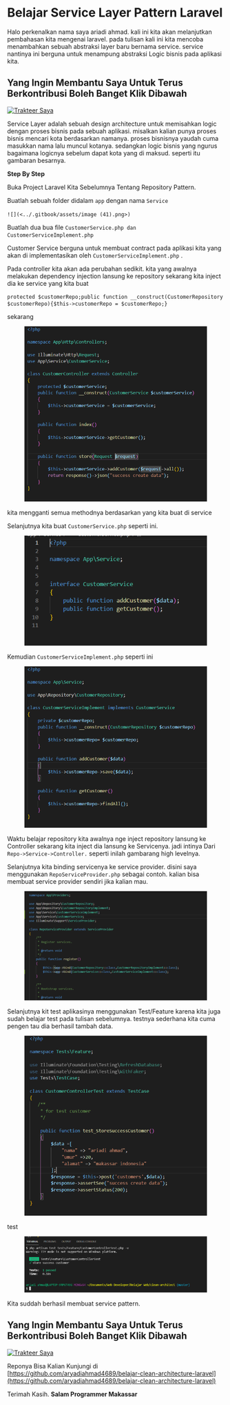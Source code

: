 # Belajar Service Layer Pattern Laravel

Halo perkenalkan nama saya ariadi ahmad. kali ini kita akan melanjutkan pembahasan kita mengenai laravel. pada tulisan kali ini kita mencoba menambahkan sebuah abstraksi layer baru bernama service. service nantinya ini berguna untuk menampung abstraksi Logic bisnis pada aplikasi kita.

## Yang Ingin Membantu Saya Untuk Terus Berkontribusi Boleh Banget Klik Dibawah <a href="#b9de" id="b9de"></a>

[![Trakteer Saya](https://cdn.trakteer.id/images/embed/trbtn-red-5.png)](https://trakteer.id/ariadi-ahmad-28xqo/tip)

Service Layer adalah sebuah design architecture untuk memisahkan logic dengan proses bisnis pada sebuah aplikasi. misalkan kalian punya proses bisnis mencari kota berdasarkan namanya. proses bisnisnya yaudah cuma masukkan nama lalu muncul kotanya. sedangkan logic bisnis yang ngurus bagaimana logicnya sebelum dapat kota yang di maksud. seperti itu gambaran besarnya.

**Step By Step**

Buka Project Laravel Kita Sebelumnya Tentang Repository Pattern.

Buatlah sebuah folder didalam `app` dengan nama `Service`

``![](<../.gitbook/assets/image (41).png>)``

Buatlah dua bua file `CustomerService.php dan CustomerServiceImplement.php`

Customer Service berguna untuk membuat contract pada aplikasi kita yang akan di implementasikan oleh `CustomerServiceImplement.php` .

Pada controller kita akan ada perubahan sedikit. kita yang awalnya melakukan dependency injection lansung ke repository sekarang kita inject dia ke service yang kita buat

```
protected $customerRepo;public function __construct(CustomerRepository $customerRepo){$this->customerRepo = $customerRepo;}
```

sekarang

<figure><img src="../.gitbook/assets/image (8).png" alt=""><figcaption></figcaption></figure>

kita mengganti semua methodnya berdasarkan yang kita buat di service

Selanjutnya kita buat `CustomerService.php` seperti ini.

<figure><img src="../.gitbook/assets/image (2).png" alt=""><figcaption></figcaption></figure>

Kemudian `CustomerServiceImplement.php` seperti ini

<figure><img src="../.gitbook/assets/image (78).png" alt=""><figcaption></figcaption></figure>

Waktu belajar repository kita awalnya nge inject repository lansung ke Controller sekarang kita inject dia lansung ke Servicenya. jadi intinya Dari `Repo->Service->Controller.` seperti inilah gambarang high levelnya.

Selanjutnya kita binding servicenya ke service provider. disini saya menggunakan `RepoServiceProvider.php` sebagai contoh. kalian bisa membuat service provider sendiri jika kalian mau.

<figure><img src="../.gitbook/assets/image (40).png" alt=""><figcaption></figcaption></figure>

Selanjutnya kit test aplikasinya menggunakan Test/Feature karena kita juga sudah belajar test pada tulisan sebelumnya. testnya sederhana kita cuma pengen tau dia berhasil tambah data.

<figure><img src="../.gitbook/assets/image (10).png" alt=""><figcaption></figcaption></figure>

test

<figure><img src="../.gitbook/assets/image (34).png" alt=""><figcaption></figcaption></figure>

Kita suddah berhasil membuat service pattern.

## Yang Ingin Membantu Saya Untuk Terus Berkontribusi Boleh Banget Klik Dibawah <a href="#b9de" id="b9de"></a>

[![Trakteer Saya](https://cdn.trakteer.id/images/embed/trbtn-red-5.png)](https://trakteer.id/ariadi-ahmad-28xqo/tip)

Reponya Bisa Kalian Kunjungi di [https://github.com/aryadiahmad4689/belajar-clean-architecture-laravel](https://github.com/aryadiahmad4689/belajar-clean-architecture-laravel)

Terimah Kasih. **Salam Programmer Makassar**
